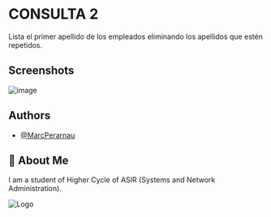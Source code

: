 # CONSULTA 2

Lista el primer apellido de los empleados eliminando los apellidos que estén repetidos.

## Screenshots

![image](https://github.com/MarcPerarnau/MYSQL/assets/151735878/f8a8533e-ee0e-40bc-bc05-12d2ce4f6f7b)


## Authors

- [@MarcPerarnau](https://github.com/MarcPerarnau)


## 🚀 About Me
I am a student of Higher Cycle of ASIR (Systems and Network Administration).


![Logo](https://github.com/MarcPerarnau/MV/assets/151735878/dbd36d50-971f-4147-8b66-0c489954895e)


